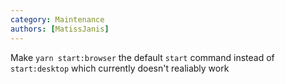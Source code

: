 ```yaml
---
category: Maintenance
authors: [MatissJanis]
---
```


Make `yarn start:browser` the default `start` command instead of `start:desktop` which currently doesn't realiably work
